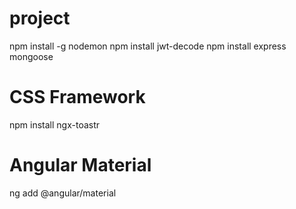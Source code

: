 # project
npm install -g nodemon
npm install jwt-decode
npm install express mongoose

# CSS Framework
npm install ngx-toastr
# Angular Material
ng add @angular/material
